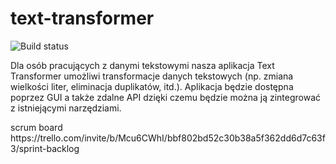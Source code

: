 # text-transformer
![Build status](https://travis-ci.com/KKeelloo/text-transformer.svg?branch=main)
<p>Dla osób pracujących z danymi tekstowymi nasza aplikacja Text Transformer umożliwi transformacje danych tekstowych (np. zmiana wielkości liter, eliminacja duplikatów, itd.). Aplikacja będzie dostępna poprzez GUI a także zdalne API dzięki czemu będzie można ją zintegrować z istniejącymi narzędziami.</p>
<p> scrum board https://trello.com/invite/b/Mcu6CWhI/bbf802bd52c30b38a5f362dd6d7c63f3/sprint-backlog </p>
